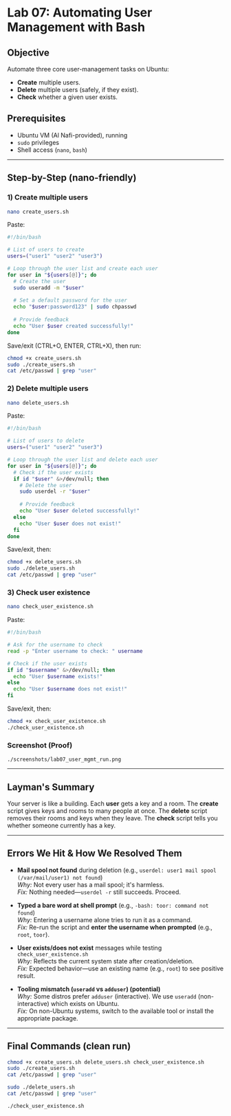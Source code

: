 # Lab 07: Automating User Management with Bash

## Objective
Automate three core user-management tasks on Ubuntu:
- **Create** multiple users.
- **Delete** multiple users (safely, if they exist).
- **Check** whether a given user exists.

## Prerequisites
- Ubuntu VM (Al Nafi-provided), running
- `sudo` privileges
- Shell access (`nano`, `bash`)

---

## Step-by-Step (nano-friendly)

### 1) Create multiple users
```bash
nano create_users.sh
```
Paste:
```bash
#!/bin/bash

# List of users to create
users=("user1" "user2" "user3")

# Loop through the user list and create each user
for user in "${users[@]}"; do
  # Create the user
  sudo useradd -m "$user"
  
  # Set a default password for the user
  echo "$user:password123" | sudo chpasswd
  
  # Provide feedback
  echo "User $user created successfully!"
done
```
Save/exit (CTRL+O, ENTER, CTRL+X), then run:
```bash
chmod +x create_users.sh
sudo ./create_users.sh
cat /etc/passwd | grep "user"
```

### 2) Delete multiple users
```bash
nano delete_users.sh
```
Paste:
```bash
#!/bin/bash

# List of users to delete
users=("user1" "user2" "user3")

# Loop through the user list and delete each user
for user in "${users[@]}"; do
  # Check if the user exists
  if id "$user" &>/dev/null; then
    # Delete the user
    sudo userdel -r "$user"
    
    # Provide feedback
    echo "User $user deleted successfully!"
  else
    echo "User $user does not exist!"
  fi
done
```
Save/exit, then:
```bash
chmod +x delete_users.sh
sudo ./delete_users.sh
cat /etc/passwd | grep "user"
```

### 3) Check user existence
```bash
nano check_user_existence.sh
```
Paste:
```bash
#!/bin/bash

# Ask for the username to check
read -p "Enter username to check: " username

# Check if the user exists
if id "$username" &>/dev/null; then
  echo "User $username exists!"
else
  echo "User $username does not exist!"
fi
```
Save/exit, then:
```bash
chmod +x check_user_existence.sh
./check_user_existence.sh
```

### Screenshot (Proof)
`./screenshots/lab07_user_mgmt_run.png`

---

## Layman's Summary
Your server is like a building. Each **user** gets a key and a room. The **create** script gives keys and rooms to many people at once. The **delete** script removes their rooms and keys when they leave. The **check** script tells you whether someone currently has a key.

---

## Errors We Hit & How We Resolved Them
- **Mail spool not found** during deletion (e.g., `userdel: user1 mail spool (/var/mail/user1) not found`)  
  *Why:* Not every user has a mail spool; it's harmless.  
  *Fix:* Nothing needed—`userdel -r` still succeeds. Proceed.

- **Typed a bare word at shell prompt** (e.g., `-bash: toor: command not found`)  
  *Why:* Entering a username alone tries to run it as a command.  
  *Fix:* Re-run the script and **enter the username when prompted** (e.g., `root`, `toor`).

- **User exists/does not exist** messages while testing `check_user_existence.sh`  
  *Why:* Reflects the current system state after creation/deletion.  
  *Fix:* Expected behavior—use an existing name (e.g., `root`) to see positive result.

- **Tooling mismatch (`useradd` vs `adduser`) (potential)**  
  *Why:* Some distros prefer `adduser` (interactive). We use `useradd` (non-interactive) which exists on Ubuntu.  
  *Fix:* On non-Ubuntu systems, switch to the available tool or install the appropriate package.

---

## Final Commands (clean run)
```bash
chmod +x create_users.sh delete_users.sh check_user_existence.sh
sudo ./create_users.sh
cat /etc/passwd | grep "user"

sudo ./delete_users.sh
cat /etc/passwd | grep "user"

./check_user_existence.sh
```
